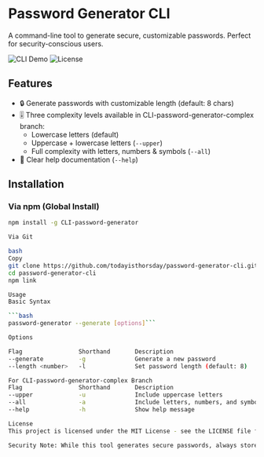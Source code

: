 # Password Generator CLI

A command-line tool to generate secure, customizable passwords. Perfect for security-conscious users.

![CLI Demo](https://img.shields.io/badge/CLI-Node.js-green) 
![License](https://img.shields.io/badge/License-MIT-blue)

## Features

- 🔒 Generate passwords with customizable length (default: 8 chars)
- 🎚️ Three complexity levels available in CLI-password-generator-complex branch:
  - Lowercase letters (default)
  - Uppercase + lowercase letters (`--upper`)
  - Full complexity with letters, numbers & symbols (`--all`)
- 📄 Clear help documentation (`--help`)

## Installation

### Via npm (Global Install)
```bash
npm install -g CLI-password-generator

Via Git

bash
Copy
git clone https://github.com/todayisthorsday/password-generator-cli.git
cd password-generator-cli
npm link

Usage
Basic Syntax

```bash
password-generator --generate [options]```

Options

Flag	            Shorthand	    Description
--generate	        -g	            Generate a new password
--length <number>	-l	            Set password length (default: 8)

For CLI-password-generator-complex Branch
Flag	            Shorthand	    Description
--upper	            -u	            Include uppercase letters
--all	            -a	            Include letters, numbers, and symbols
--help	            -h	            Show help message

License
This project is licensed under the MIT License - see the LICENSE file for details.

Security Note: While this tool generates secure passwords, always store passwords using a proper password manager.